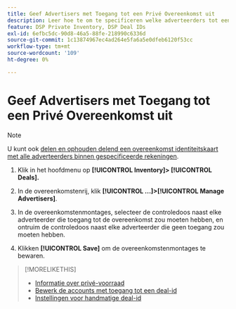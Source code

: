 ```yaml
---
title: Geef Advertisers met Toegang tot een Privé Overeenkomst uit
description: Leer hoe te om te specificeren welke adverteerders tot een privé overeenkomst kunnen toegang hebben.
feature: DSP Private Inventory, DSP Deal IDs
exl-id: 6efbc5dc-90d8-46a5-88fe-218990c6336d
source-git-commit: 1c13874967ec4ad264e5fa6a5e0dfeb6120f53cc
workflow-type: tm+mt
source-wordcount: '109'
ht-degree: 0%

---
```


# Geef Advertisers met Toegang tot een Privé Overeenkomst uit

>[!NOTE]
>
>U kunt ook [delen en ophouden delend een overeenkomst identiteitskaart met alle adverteerders binnen gespecificeerde rekeningen](deal-id-share.md).

1. Klik in het hoofdmenu op **[!UICONTROL Inventory]> [!UICONTROL Deals].**

1. In de overeenkomstenrij, klik  **[!UICONTROL ...]>[!UICONTROL Manage Advertisers]**.

1. In de overeenkomstenmontages, selecteer de controledoos naast elke adverteerder die toegang tot de overeenkomst zou moeten hebben, en ontruim de controledoos naast elke adverteerder die geen toegang zou moeten hebben.

1. Klikken **[!UICONTROL Save]** om de overeenkomstenmontages te bewaren.

>[!MORELIKETHIS]
>* [Informatie over privé-voorraad](private-inventory-about.md)
>* [Bewerk de accounts met toegang tot een deal-id](/help/dsp/inventory/deal-id-share.md)
>* [Instellingen voor handmatige deal-id](deal-id-settings.md)

